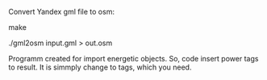 Convert Yandex gml file to osm:

make

./gml2osm input.gml > out.osm

Programm created for import energetic objects. So, code insert power tags to result.
It is simmply change to tags, which you need.
